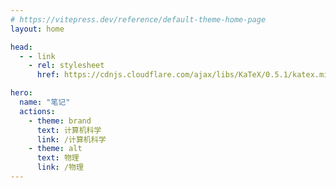 ```yaml
---
# https://vitepress.dev/reference/default-theme-home-page
layout: home

head:
  - - link
    - rel: stylesheet
      href: https://cdnjs.cloudflare.com/ajax/libs/KaTeX/0.5.1/katex.min.css

hero:
  name: "笔记"
  actions:
    - theme: brand
      text: 计算机科学
      link: /计算机科学
    - theme: alt
      text: 物理
      link: /物理
---
```

